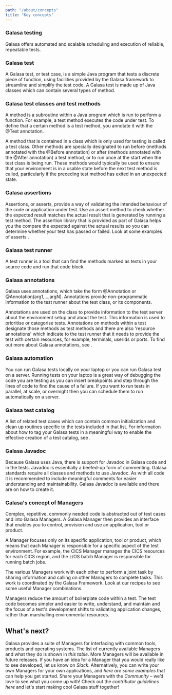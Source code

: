 ```yaml
---
path: "/about/concepts"
title: "Key concepts"
---
```

### Galasa testing
Galasa offers automated and scalable scheduling and execution of reliable, repeatable tests. 

### Galasa test  
A Galasa test, or test case, is a simple Java program that tests a discrete piece of function, using facilities provided by the Galasa framework to streamline and simplify the test code. A Galasa test is made up of Java classes which can contain several types of method. 

### Galasa test classes and test methods

A method is a subroutine within a Java program which is run to perform a function. For example, a test method executes the code under test. To define that a certain method is a test method, you annotate it with the @Test annotation.

A method that is contained in a class which is only used for testing is called a test class. Other methods are specially designated to run before (methods annotated with the @Before annotation) or after (methods annotated with the @After annotation) a test method, or to run once at the start when the test class is being run. These methods would typically be used to ensure that your environment is in a usable state before the next test method is called, particularly if the preceding test method has exited in an unexpected state. 

### Galasa assertions
Assertions, or asserts, provide a way of validating the intended behaviour of the code or application under test. Use an assert method to check whether the expected result matches the actual result that is generated by running a test method. The assertion library that is provided as part of Galasa helps you the compare the expected against the actual results so you can determine whether your test has passed or failed. Look at some examples of asserts <here>.
  
### Galasa test runner
A test runner is a tool that can find the methods marked as tests in your source code and run that code block. 
  
### Galasa annotations
Galasa uses annotations, which take the form @Annotation or @Annotation(arg1,...,argN). Annotations provide non-programmatic information to the test runner about the test class, or its components. 

Annotations are used on the class to provide information to the test server about the environment setup and about the test. This information is  used to prioritise or categorise tests. Annotations on methods within a test designate those methods as test methods and there are also 'resource annotations' which indicate to the test runner that it needs to provide the test with certain resources, for example, terminals, userids or ports. To find out more about Galasa annotations, see <here>.

### Galasa automation
You can run Galasa tests locally on your laptop or you can run Galasa test on a server. Running tests on your laptop is a great way of debugging the code you are testing as you can insert breakpoints and step through the lines of code to find the cause of a failure. If you want to run tests in parallel, at scale, or overnight then you can schedule them to run automatically on a server. 

### Galasa test catalog
A list of related test cases which can contain common initialization and clean up routines specific to the tests included in that list. For information about how to tag your Galasa tests in a meaningful way to enable the effective creation of a test catalog, see <xxx>.
  
### Galasa Javadoc  
Because  Galasa uses Java, there is support for Javadoc in Galasa code and in the tests. Javadoc is essentially a beefed-up form of commenting. Galasa standards require all classes and methods to use Javadoc. As with all code it is recommended to include meaningful comments for easier understanding and maintainability. Galasa Javadoc is available <here> and there are <guidelines> on how to create it.  

### Galasa's concept of Managers
Complex, repetitive, commonly needed code is abstracted out of test cases and into Galasa Managers. A Galasa Manager then provides an interface that enables you to control, provision and use an application, tool or product.

A Manager focuses only on its specific application, tool or product, which means that each Manager is responsible for a specific aspect of the test environment. For example, the CICS Manager manages the CICS resources for each CICS region, and the z/OS batch Manager is responsible for running batch jobs.

The various Managers work with each other to perform a joint task by sharing information and calling on other Managers to complete tasks. This work is coordinated by the Galasa Framework. Look at our recipes to see some useful Manager combinations.

Managers reduce the amount of boilerplate code within a test. The test code becomes simpler and easier to write, understand, and maintain and the focus of a test's development shifts to validating application changes, rather than marshalling environmental resources.


## What's next?
Galasa provides a suite of Managers for interfacing with common tools, products and operating systems. The list of currently available Managers and what they do is shown in _this table_. More Managers will be available in future releases. If you have an idea for a Manager that you would really like to see developed, let us know on _Slack_. Alternatively, you can write your own Managers for your own applications, and _here are some examples_ that can help you get started. Share your Managers with the _Community_ – we’d love to see what you come up with! Check out the _contributor guidelines here_ and let's start making cool Galasa stuff together!



